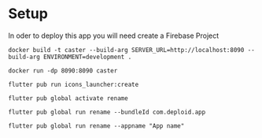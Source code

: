 # Setup

In oder to deploy this app you will need create a Firebase Project

`docker build -t caster --build-arg SERVER_URL=http://localhost:8090 --build-arg ENVIRONMENT=development .`

`docker run -dp 8090:8090 caster`

`flutter pub run icons_launcher:create`

`flutter pub global activate rename`

`flutter pub global run rename --bundleId com.deploid.app`

`flutter pub global run rename --appname "App name"`